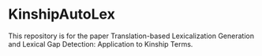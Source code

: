 # KinshipAutoLex
This repository is for the paper Translation-based Lexicalization Generation and Lexical Gap Detection: Application to Kinship Terms.
